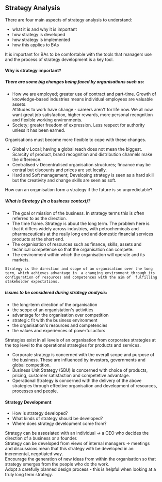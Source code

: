 ## Strategy Analysis  

There are four main aspects of strategy analysis to understand:  
- what it is and why it is important
- how strategy is developed  
- how strategy is implemented  
- how this applies to BAs  

It is important for BAs to be comfortable with the tools that managers use and the process of strategy development is a key tool.  

#### Why is strategy important?  
##### There are some big changes being faced by organisations such as:  
- How we are employed; greater use of contract and part-time. Growth of knowledge-based industries means individual employees are valuable assets.  
Attitudes to work have change - careers aren't for life now. We all now want great job satisfaction, higher rewards, more personal recognition and flexible working environments.  
- Society; greater freedom of expression. Less respect for authority unless it has been earned.  

Organisations must become more flexible to cope with these changes.  

- Global v Local; having a global reach does not mean the biggest. Scarcity of product, brand recognition and distribution channels make the difference.  
- Centralised v Decentralised organisation structures; fincance may be central but discounts and prices are set locally.  
- Hard and Soft management; Developing strategy is seen as a hard skill but the creativity and change skills are seen as soft.  

How can an organisation form a strategy if the future is so unpredictable?  

##### What is Strategy (in a business context)?  
- The goal or mission of the business. In strategy terms this is often referred to as the direction.  
- The time frame. Strategy is about the long term. The problem here is that it differs widely across industries, with petrochemicals and pharmaceuticals at the really long end and domestic financial services products at the short end.  
- The organisation of resources such as finance, skills, assets and technical competence so that the organisation can compete.  
- The environment within which the organisation will operate and its markets.  

`Strategy is the direction and scope of an organisation over the long term, which achieves advantage in 
a changing environment through its configuration of resources and competences with the aim of 
fulfilling stakeholder expectations.`

##### Issues to be considered during strategy analysis:  
- the long-term direction of the organisation  
- the scope of an organistation's activities  
- advantage for the organisation over competition  
- strategic fit with the business environment  
- the organisation's resources and competencies  
- the values and experiences of powerful actors  

Strategies exist in all levels of an organisation from corporates strategies at the top level to the operational strategies for products and services.  
- Corporate strategy is concerned with the overall scope and purpose of the business. These are influenced by investors, governments and global competition.  
- Business Unit Strategy (SBU) is concerned with choice of products, pricing, customer satisfaction and competetive advantage.  
- Operational Strategy is concerned with the delivery of the above strategies through effective organisation and development of resources, processes and people.  

#### Strategy Development  
- How is strategy developed?  
- What kinds of strategy should be developed?  
- Where does strategy development come from?  

Strategy can be assosiated with an individual -> a CEO who decides the direction of a business or a founder.  
Strategy can be developed from views of internal managers -> meetings and discussions mean that this strategy with be developed in an incremental, negotiated way.  
Encourage the generation of new ideas from within the organisation so that strategy emerges from the people who do the work.  
Adopt a carefully planned design process - this is helpful when looking at a truly long term strategy.  


